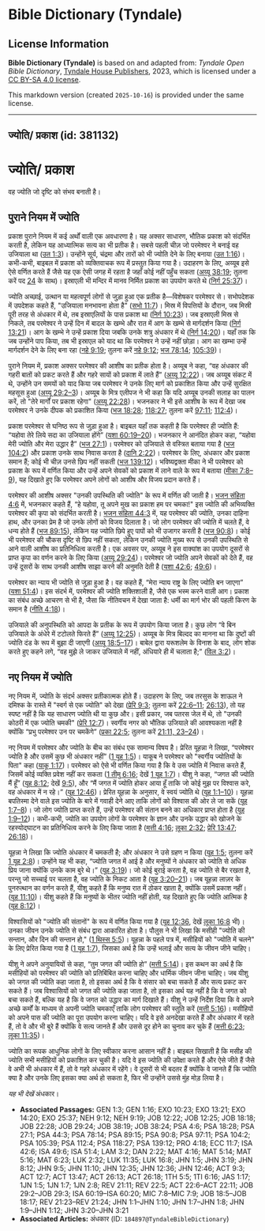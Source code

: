 # Bible Dictionary (Tyndale)

## License Information

**Bible Dictionary (Tyndale)** is based on and adapted from: _Tyndale Open Bible Dictionary_, [Tyndale House Publishers](https://tyndaleopenresources.com/), 2023, which is licensed under a [CC BY-SA 4.0 license](https://creativecommons.org/licenses/by-sa/4.0/legalcode.en).

This markdown version (created `2025-10-16`) is provided under the same license.



--------------------------------

## ज्योति/ प्रकाश (id: 381132)

ज्योति/ प्रकाश
==============

वह ज्योति जो दृष्टि को संभव बनाती है।

पुराने नियम में ज्योति
----------------------

प्रकाश पुराने नियम में कई अर्थों वाली एक अवधारणा है। यह अक्सर साधारण, भौतिक प्रकाश को संदर्भित करती है, लेकिन यह आध्यात्मिक सत्य का भी प्रतीक है। सबसे पहली चीज़ जो परमेश्वर ने बनाई वह उजियाला था ([उत 1:3](https://ref.ly/Gen1:3))। उन्होंने सूर्य, चंद्रमा और तारों को भी ज्योति देने के लिए बनाया ([उत 1:16](https://ref.ly/Gen1:16))। कभी\-कभी, बाइबल में प्रकाश को व्यक्तिवाचक रूप में प्रस्तुत किया गया है। उदाहरण के लिए, अय्यूब इसे ऐसे वर्णित करते हैं जैसे यह एक ऐसी जगह में रहता है जहाँ कोई नहीं पहुँच सकता ([अय्यू 38:19](https://ref.ly/Job38:19); तुलना करें पद [24](https://ref.ly/Job38:24) के साथ)। इस्राएली भी मन्दिर में मानव निर्मित प्रकाश का उपयोग करते थे ([निर्ग 25:37](https://ref.ly/Exod25:37))।

ज्योति अच्छाई, उत्थान या महत्वपूर्ण लोगों से जुड़ा हुआ एक प्रतीक है—विशेषकर परमेश्वर से। सभोपदेशक में उपदेशक कहते हैं, "उजियाला मनभावना होता है" ([सभो 11:7](https://ref.ly/Eccl11:7))। मिस्र में विपत्तियों के दौरान, जब मिस्री पूरी तरह से अंधकार में थे, तब इस्राएलियों के पास प्रकाश था ([निर्ग 10:23](https://ref.ly/Exod10:23))। जब इस्राएली मिस्र से निकले, तब परमेश्वर ने उन्हें दिन में बादल के खम्भे और रात में आग के खम्भे से मार्गदर्शन किया ([निर्ग 13:21](https://ref.ly/Exod13:21))। आग के खम्भे ने उन्हें प्रकाश दिया जबकि उनके शत्रु अंधकार में थे ([निर्ग 14:20](https://ref.ly/Exod14:20))। यहाँ तक कि जब उन्होंने पाप किया, तब भी इस्राएल को याद था कि परमेश्वर ने उन्हें नहीं छोड़ा। आग का खम्भा उन्हें मार्गदर्शन देने के लिए बना रहा ([नहे 9:19](https://ref.ly/Neh9:19); तुलना करें [नहे 9:12](https://ref.ly/Neh9:12); [भज 78:14](https://ref.ly/Ps78:14); [105:39](https://ref.ly/Ps105:39))।

पुराने नियम में, प्रकाश अक्सर परमेश्वर की आशीष का प्रतीक होता है। अय्यूब ने कहा, “वह अंधकार की गहरी बातों को प्रकट करते हैं और गहरे सायों को प्रकाश में लाते हैं” ([अय्यू 12:22](https://ref.ly/Job12:22))। जब अय्यूब संकट में थे, उन्होंने उन समयों को याद किया जब परमेश्वर ने उनके लिए मार्ग को प्रकाशित किया और उन्हें सुरक्षित महसूस हुआ ([अय्यू 29:2–3](https://ref.ly/Job29:2-Job29:3))। अय्यूब के मित्र एलीपज ने भी कहा कि यदि अय्यूब उनकी सलाह का पालन करें, तो "तेरे मार्गों पर प्रकाश रहेगा" ([अय्यू 22:28](https://ref.ly/Job22:28))। भजनकार ने भी इसे आशीष के रूप में देखा जब परमेश्वर ने उनके दीपक को प्रकाशित किया ([भज 18:28](https://ref.ly/Ps18:28); [118:27](https://ref.ly/Ps118:27); तुलना करें [97:11](https://ref.ly/Ps97:11); [112:4](https://ref.ly/Ps112:4))।

प्रकाश परमेश्वर से घनिष्ठ रूप से जुड़ा हुआ है। बाइबल यहाँ तक कहती है कि परमेश्वर ही ज्योति हैं: “यहोवा तेरे लिये सदा का उजियाला होंगे” ([यशा 60:19–20](https://ref.ly/Isa60:19-Isa60:20))। भजनकार ने आनंदित होकर कहा, “यहोवा मेरी ज्योति और मेरा उद्धार है” ([भज 27:1](https://ref.ly/Ps27:1))। परमेश्वर को उजियाले से वस्त्रित बताया गया है ([भज 104:2](https://ref.ly/Ps104:2)) और प्रकाश उनके साथ निवास करता है ([दानि 2:22](https://ref.ly/Dan2:22))। परमेश्वर के लिए, अंधकार और प्रकाश समान हैं; कोई भी चीज़ उनसे छिप नहीं सकती ([भज 139:12](https://ref.ly/Ps139:12))। भविष्यद्वक्ता मीका ने भी परमेश्वर को प्रकाश के रूप में वर्णित किया और उन्हें अपने सेवकों को प्रकाश में लाने वाले के रूप में बताया ([मीका 7:8–9](https://ref.ly/Mic7:8-Mic7:9)), यह दिखाते हुए कि परमेश्वर अपने लोगों को आशीष और विजय प्रदान करते हैं।

परमेश्वर की आशीष अक्सर "उनकी उपस्थिति की ज्योति" के रूप में वर्णित की जाती है। [भजन संहिता 4:6](https://ref.ly/Ps4:6) में, भजनकार कहते हैं, “हे यहोवा, तू अपने मुख का प्रकाश हम पर चमका!" इस ज्योति की अभिव्यक्ति परमेश्वर की कृपा को संदर्भित करती है। [भजन संहिता 44:3](https://ref.ly/Ps44:3) में, यह परमेश्वर की ज्योति, उनका दाहिना हाथ, और उनका प्रेम है जो उनके लोगों को विजय दिलाता है। जो लोग परमेश्वर की ज्योति में चलते हैं, वे धन्य होते हैं ([भज 89:15](https://ref.ly/Ps89:15)), लेकिन यह ज्योति छिपे हुए पापों को भी उजागर करती है ([भज 90:8](https://ref.ly/Ps90:8))। कोई भी परमेश्वर की चौकस दृष्टि से छिप नहीं सकता, लेकिन उनकी ज्योति मुख्य रूप से उनकी उपस्थिति से आने वाली आशीष का प्रतिनिधित्व करती है। एक अवसर पर, अय्यूब ने इस वाक्यांश का उपयोग दूसरों से प्राप्त कृपा का वर्णन करने के लिए किया ([अय्यू 29:24](https://ref.ly/Job29:24))। परमेश्वर जो ज्योति अपने सेवकों को देते हैं, वह उन्हें दूसरों के साथ उनकी आशीष साझा करने की अनुमति देती है ([यशा 42:6](https://ref.ly/Isa42:6); [49:6](https://ref.ly/Isa49:6))।

परमेश्वर का न्याय भी ज्योति से जुड़ा हुआ है। वह कहते हैं, “मेरा न्याय राष्ट्र के लिए ज्योति बन जाएगा” ([यशा 51:4](https://ref.ly/Isa51:4))। इस संदर्भ में, परमेश्वर की ज्योति शक्तिशाली है, जैसे एक भस्म करने वाली आग। प्रकाश का संबंध अच्छे आचरण से भी है, जैसा कि नीतिवचन में देखा जाता है: धर्मी का मार्ग भोर की पहली किरण के समान है ([नीति 4:18](https://ref.ly/Prov4:18))।

उजियाले की अनुपस्थिति को आपदा के प्रतीक के रूप में उपयोग किया जाता है। कुछ लोग “वे बिन उजियाले के अंधेरे में टटोलते फिरते हैं” ([अय्यू 12:25](https://ref.ly/Job12:25))। अय्यूब के मित्र बिल्दद का मानना था कि दुष्टों की ज्योति दंड के रूप में बुझा दी जाएगी ([अय्यू 18:5–17](https://ref.ly/Job18:5-Job18:17))। बाबेल द्वारा यरूशलेम के विनाश के बाद, लोग शोक करते हुए कहने लगे, “वह मुझे ले जाकर उजियाले में नहीं, अंधियारे ही में चलाता है;” ([विल 3:2](https://ref.ly/Lam3:2))।

नए नियम में ज्योति
------------------

नए नियम में, ज्योति के संदर्भ अक्सर प्रतीकात्मक होते हैं। उदाहरण के लिए, जब तरसुस के शाऊल ने दमिश्क के रास्ते में "स्वर्ग से एक ज्योति" को देखा ([प्रेरि 9:3](https://ref.ly/Acts9:3); तुलना करें [22:6–11](https://ref.ly/Acts22:6-Acts22:11); [26:13](https://ref.ly/Acts26:13)), तो यह स्पष्ट नहीं है कि यह साधारण ज्योति थी या कुछ और। इसी प्रकार, जब पतरस जेल में थे, तो "उनकी कोठरी में एक ज्योति चमकी" ([प्रेरि 12:7](https://ref.ly/Acts12:7))। स्वर्गीय नगर को भौतिक उजियाले की आवश्यकता नहीं है क्योंकि “प्रभु परमेश्वर उन पर चमकेंगे” ([प्रका 22:5](https://ref.ly/Rev22:5); तुलना करें [21:11, 23–24](https://ref.ly/Rev21:11))।

नए नियम में परमेश्वर और ज्योति के बीच का संबंध एक सामान्य विषय है। प्रेरित यूहन्ना ने लिखा, “परमेश्वर ज्योति है और उसमें कुछ भी अंधकार नहीं” ([1 यूह 1:5](https://ref.ly/1John1:5))। याकूब ने परमेश्वर को "स्वर्गीय ज्योतियों के पिता" कहा ([याकू 1:17](https://ref.ly/Jas1:17))। परमेश्वर को ऐसे भी वर्णित किया गया है कि वे उस ज्योति में निवास करते हैं, जिसमें कोई व्यक्ति प्रवेश नहीं कर सकता ([1 तीमु 6:16](https://ref.ly/1Tim6:16); देखें [1 यूह 1:7](https://ref.ly/1John1:7))। यीशु ने कहा, “जगत की ज्योति मैं हूँ” ([यूह 8:12](https://ref.ly/John8:12); देखें [9:5](https://ref.ly/John9:5)), और “मैं जगत में ज्योति होकर आया हूँ ताकि जो कोई मुझ पर विश्वास करे, वह अंधकार में न रहे।” ([यूह 12:46](https://ref.ly/John12:46))। प्रेरित यूहन्ना के अनुसार, वे स्वयं ज्योति थे ([यूह 1:1–10](https://ref.ly/John1:1-John1:10))। यूहन्ना बपतिस्मा देने वाले इस ज्योति के बारे में गवाही देने आए ताकि लोगों को विश्वास की ओर ले जा सकें ([यूह 1:7–8](https://ref.ly/John1:7-John1:8))। जो लोग ज्योति प्राप्त करते हैं, उन्हें परमेश्वर की संतान बनने का अधिकार प्राप्त होता है ([यूह 1:9–12](https://ref.ly/John1:9-John1:12))। कभी\-कभी, ज्योति का उपयोग लोगों के परमेश्वर के ज्ञान और उनके उद्धार को खोजने के रहस्योद्घाटन का प्रतिनिधित्व करने के लिए किया जाता है ([मत्ती 4:16](https://ref.ly/Matt4:16); [लूका 2:32](https://ref.ly/Luke2:32); [प्रेरि 13:47](https://ref.ly/Acts13:47); [26:18](https://ref.ly/Acts26:18))।

यूहन्ना ने लिखा कि ज्योति अंधकार में चमकती है; और अंधकार ने उसे ग्रहण न किया ([यूह 1:5](https://ref.ly/John1:5); तुलना करें [1 यूह 2:8](https://ref.ly/1John2:8))। उन्होंने यह भी कहा, “ज्योति जगत में आई है और मनुष्यों ने अंधकार को ज्योति से अधिक प्रिय जाना क्योंकि उनके काम बुरे थे।” ([यूह 3:19](https://ref.ly/John3:19))। जो कोई बुराई करता है, वह ज्योति से बैर रखता है, परन्तु जो सच्चाई पर चलता है, वह ज्योति के निकट आता है ([यूह 3:20–21](https://ref.ly/John3:20-John3:21))। जब यूहन्ना लाज़र के पुनरुत्थान का वर्णन करते हैं, यीशु कहते हैं कि मनुष्य रात में ठोकर खाता है, क्योंकि उसमें प्रकाश नहीं। ([यूह 11:10](https://ref.ly/John11:10))। यीशु कहते हैं कि मनुष्यों के भीतर ज्योति नहीं होती, यह दिखाते हुए कि ज्योति आत्मिक है ([यूह 8:12](https://ref.ly/John8:12))।

विश्वासियों को "ज्योति की संतानों" के रूप में वर्णित किया गया है ([यूह 12:36](https://ref.ly/John12:36), देखें [लूका 16:8](https://ref.ly/Luke16:8) भी)। उनका जीवन उनके ज्योति से संबंध द्वारा आकारित होता है। पौलुस ने भी लिखा कि मसीही "ज्योति की सन्तान, और दिन की सन्तान हो," ([1 थिस्स 5:5](https://ref.ly/1Thess5:5))। यूहन्ना के पहले पत्र में, मसीहियों को "ज्योति में चलने" के लिए प्रेरित किया गया है ([1 यूह 1:7](https://ref.ly/1John1:7)), जिसका अर्थ है कि उन्हें भलाई और सत्य के जीवन जीने चाहिए।

यीशु ने अपने अनुयायियों से कहा, “तुम जगत की ज्योति हो” ([मत्ती 5:14](https://ref.ly/Matt5:14))। इस कथन का अर्थ है कि मसीहियों को परमेश्वर की ज्योति को प्रतिबिंबित करना चाहिए और धार्मिक जीवन जीना चाहिए। जब यीशु को जगत की ज्योति कहा जाता है, तो इसका अर्थ है कि वे संसार को बचा सकते हैं और सत्य प्रकट कर सकते हैं। जब विश्वासियों को जगत की ज्योति कहा जाता है, तो इसका अर्थ यह नहीं है कि वे जगत को बचा सकते हैं, बल्कि यह है कि वे जगत को उद्धार का मार्ग दिखाते हैं। यीशु ने उन्हें निर्देश दिया कि वे अपने अच्छे कर्मों के माध्यम से अपनी ज्योति चमकाएँ ताकि लोग परमेश्वर की स्तुति करें ([मत्ती 5:16](https://ref.ly/Matt5:14))। मसीहियों को अपने पास की ज्योति का पूरा उपयोग करना चाहिए। यदि वे इसे अनदेखा करते हैं और अंधकार में रहते हैं, तो वे और भी बुरे हैं क्योंकि वे सत्य जानते हैं और उससे दूर होने का चुनाव कर चुके हैं ([मत्ती 6:23](https://ref.ly/Matt6:23); [लूका 11:35](https://ref.ly/Luke11:35))।

ज्योति का रूपक आधुनिक लोगों के लिए स्वीकार करना आसान नहीं है। बाइबल सिखाती है कि मसीह की ज्योति सभी मसीहियों को प्रकाशित कर चुकी है। यदि वे इस ज्योति की उपेक्षा करते हैं और ऐसे जीते हैं जैसे वे अभी भी अंधकार में हैं, तो वे गहरे अंधकार में रहेंगे। वे दूसरों से भी बदतर हैं क्योंकि वे जानते हैं कि ज्योति क्या है और उनके लिए इसका क्या अर्थ हो सकता है, फिर भी उन्होंने उससे मुंह मोड़ लिया है।

*यह भी देखें* अंधकार।

* **Associated Passages:** GEN 1:3; GEN 1:16; EXO 10:23; EXO 13:21; EXO 14:20; EXO 25:37; NEH 9:12; NEH 9:19; JOB 12:22; JOB 12:25; JOB 18:18; JOB 22:28; JOB 29:24; JOB 38:19; JOB 38:24; PSA 4:6; PSA 18:28; PSA 27:1; PSA 44:3; PSA 78:14; PSA 89:15; PSA 90:8; PSA 97:11; PSA 104:2; PSA 105:39; PSA 112:4; PSA 118:27; PSA 139:12; PRO 4:18; ECC 11:7; ISA 42:6; ISA 49:6; ISA 51:4; LAM 3:2; DAN 2:22; MAT 4:16; MAT 5:14; MAT 5:16; MAT 6:23; LUK 2:32; LUK 11:35; LUK 16:8; JHN 1:5; JHN 3:19; JHN 8:12; JHN 9:5; JHN 11:10; JHN 12:35; JHN 12:36; JHN 12:46; ACT 9:3; ACT 12:7; ACT 13:47; ACT 26:13; ACT 26:18; 1TH 5:5; 1TI 6:16; JAS 1:17; 1JN 1:5; 1JN 1:7; 1JN 2:8; REV 21:11; REV 22:5; ACT 22:6–ACT 22:11; JOB 29:2–JOB 29:3; ISA 60:19–ISA 60:20; MIC 7:8–MIC 7:9; JOB 18:5–JOB 18:17; REV 21:23–REV 21:24; JHN 1:1–JHN 1:10; JHN 1:7–JHN 1:8; JHN 1:9–JHN 1:12; JHN 3:20–JHN 3:21
* **Associated Articles:** अंधकार (ID: `184897@TyndaleBibleDictionary`)

